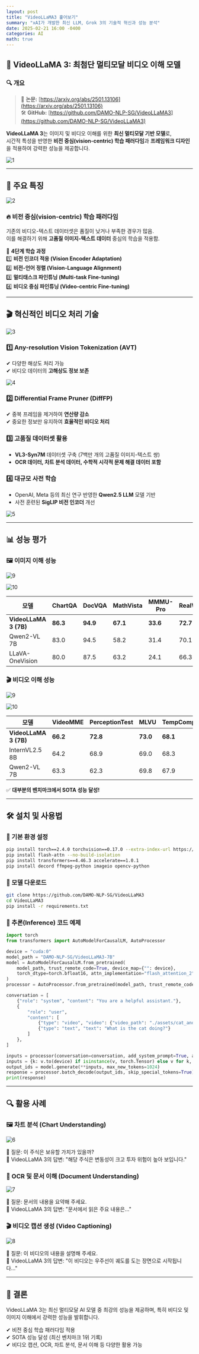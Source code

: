 ```yaml
---
layout: post
title: "VideoLLaMA3 훑어보기"
summary: "xAI가 개발한 최신 LLM, Grok 3의 기술적 혁신과 성능 분석"
date: 2025-02-21 16:00 -0400
categories: AI
math: true
---
```


## 🚀 VideoLLaMA 3: 최첨단 멀티모달 비디오 이해 모델  

### 🔍 개요  
> 📄 **논문:** [https://arxiv.org/abs/2501.13106](https://arxiv.org/abs/2501.13106)  
> 🛠️ **GitHub:** [https://github.com/DAMO-NLP-SG/VideoLLaMA3](https://github.com/DAMO-NLP-SG/VideoLLaMA3)  

**VideoLLaMA 3**는 이미지 및 비디오 이해를 위한 **최신 멀티모달 기반 모델**로,  
시간적 특성을 반영한 **비전 중심(vision-centric) 학습 패러다임**과 **프레임워크 디자인**을 적용하여 강력한 성능을 제공합니다.  



![1](/assets/img/post_img/videollama3/1.PNG)



---

## 🎯 주요 특징  



![2](/assets/img/post_img/videollama3/2.PNG)



### 🔥 비전 중심(vision-centric) 학습 패러다임  
기존의 비디오-텍스트 데이터셋은 품질이 낮거나 부족한 경우가 많음.  
이를 해결하기 위해 **고품질 이미지-텍스트 데이터** 중심의 학습을 적용함.  

📌 **4단계 학습 과정**  
1️⃣ **비전 인코더 적응 (Vision Encoder Adaptation)**  
2️⃣ **비전-언어 정렬 (Vision-Language Alignment)**  
3️⃣ **멀티태스크 파인튜닝 (Multi-task Fine-tuning)**  
4️⃣ **비디오 중심 파인튜닝 (Video-centric Fine-tuning)**  

---

## 🎬 혁신적인 비디오 처리 기술  



![3](/assets/img/post_img/videollama3/3.PNG)



### 1️⃣ Any-resolution Vision Tokenization (AVT)  
✔ 다양한 해상도 처리 가능  
✔ 비디오 데이터의 **고해상도 정보 보존**  



![4](/assets/img/post_img/videollama3/4.PNG)



### 2️⃣ Differential Frame Pruner (DiffFP)  
✔ 중복 프레임을 제거하여 **연산량 감소**  
✔ 중요한 정보만 유지하여 **효율적인 비디오 처리**  

### 3️⃣ 고품질 데이터셋 활용
- **VL3-Syn7M** 데이터셋 구축 (7백만 개의 고품질 이미지-텍스트 쌍)  
- **OCR 데이터, 차트 분석 데이터, 수학적 시각적 문제 해결 데이터 포함**  

### 4️⃣ 대규모 사전 학습
- OpenAI, Meta 등의 최신 연구 반영한 **Qwen2.5 LLM** 모델 기반  
- 사전 훈련된 **SigLIP 비전 인코더** 개선  



![5](/assets/img/post_img/videollama3/5.PNG)



---

## 📊 성능 평가  

### 🖼️ 이미지 이해 성능  



![9](/assets/img/post_img/videollama3/9.PNG)






![10](/assets/img/post_img/videollama3/10.PNG)






| 모델 | ChartQA | DocVQA | MathVista | MMMU-Pro | RealWorldQA |
|---|---|---|---|---|---|
| **VideoLLaMA 3 (7B)** | **86.3** | **94.9** | **67.1** | **33.6** | **72.7** |
| Qwen2-VL 7B | 83.0 | 94.5 | 58.2 | 31.4 | 70.1 |
| LLaVA-OneVision | 80.0 | 87.5 | 63.2 | 24.1 | 66.3 |



### 🎬 비디오 이해 성능  



![9](/assets/img/post_img/videollama3/11.PNG)






![10](/assets/img/post_img/videollama3/12.PNG)






| 모델 | VideoMME | PerceptionTest | MLVU | TempCompass | NextQA |
|---|---|---|---|---|---|
| **VideoLLaMA 3 (7B)** | **66.2** | **72.8** | **73.0** | **68.1** | **84.5** |
| InternVL2.5 8B | 64.2 | 68.9 | 69.0 | 68.3 | 85.0 |
| Qwen2-VL 7B | 63.3 | 62.3 | 69.8 | 67.9 | 81.2 |



✅ **대부분의 벤치마크에서 SOTA 성능 달성!**  

---

## 🛠️ 설치 및 사용법  

### 📌 기본 환경 설정  

```bash
pip install torch==2.4.0 torchvision==0.17.0 --extra-index-url https://download.pytorch.org/whl/cu118
pip install flash-attn --no-build-isolation
pip install transformers==4.46.3 accelerate==1.0.1
pip install decord ffmpeg-python imageio opencv-python
```

### 📌 모델 다운로드

```bash
git clone https://github.com/DAMO-NLP-SG/VideoLLaMA3
cd VideoLLaMA3
pip install -r requirements.txt
```

### 📌 추론(Inference) 코드 예제

```python
import torch
from transformers import AutoModelForCausalLM, AutoProcessor

device = "cuda:0"
model_path = "DAMO-NLP-SG/VideoLLaMA3-7B"
model = AutoModelForCausalLM.from_pretrained(
    model_path, trust_remote_code=True, device_map={"": device},
    torch_dtype=torch.bfloat16, attn_implementation="flash_attention_2",
)
processor = AutoProcessor.from_pretrained(model_path, trust_remote_code=True)

conversation = [
    {"role": "system", "content": "You are a helpful assistant."},
    {
        "role": "user",
        "content": [
            {"type": "video", "video": {"video_path": "./assets/cat_and_chicken.mp4", "fps": 1, "max_frames": 180}},
            {"type": "text", "text": "What is the cat doing?"}
        ]
    },
]

inputs = processor(conversation=conversation, add_system_prompt=True, add_generation_prompt=True, return_tensors="pt")
inputs = {k: v.to(device) if isinstance(v, torch.Tensor) else v for k, v in inputs.items()}
output_ids = model.generate(**inputs, max_new_tokens=1024)
response = processor.batch_decode(output_ids, skip_special_tokens=True)[0].strip()
print(response)
```

---

## 🔍 활용 사례

### 🖼️ 차트 분석 (Chart Understanding)



![6](/assets/img/post_img/videollama3/6.PNG)



📌 질문: 이 주식은 보유할 가치가 있을까?  
📌 VideoLLaMA 3의 답변: "해당 주식은 변동성이 크고 투자 위험이 높아 보입니다."

### 📄 OCR 및 문서 이해 (Document Understanding)



![7](/assets/img/post_img/videollama3/7.PNG)



📌 질문: 문서의 내용을 요약해 주세요.  
📌 VideoLLaMA 3의 답변: "문서에서 읽은 주요 내용은..."

### 🎬 비디오 캡션 생성 (Video Captioning)



![8](/assets/img/post_img/videollama3/8.PNG)



📌 질문: 이 비디오의 내용을 설명해 주세요.  
📌 VideoLLaMA 3의 답변: "이 비디오는 우주선이 궤도를 도는 장면으로 시작됩니다..."

---

## 🚀 결론
VideoLLaMA 3는 최신 멀티모달 AI 모델 중 최강의 성능을 제공하며,
특히 비디오 및 이미지 이해에서 강력한 성능을 발휘합니다.

✔ 비전 중심 학습 패러다임 적용  
✔ SOTA 성능 달성 (최신 벤치마크 1위 기록)  
✔ 비디오 캡션, OCR, 차트 분석, 문서 이해 등 다양한 활용 가능  